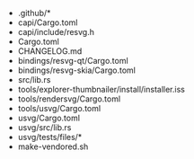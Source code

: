 - .github/*
- capi/Cargo.toml
- capi/include/resvg.h
- Cargo.toml
- CHANGELOG.md
- bindings/resvg-qt/Cargo.toml
- bindings/resvg-skia/Cargo.toml
- src/lib.rs
- tools/explorer-thumbnailer/install/installer.iss
- tools/rendersvg/Cargo.toml
- tools/usvg/Cargo.toml
- usvg/Cargo.toml
- usvg/src/lib.rs
- usvg/tests/files/*
- make-vendored.sh
